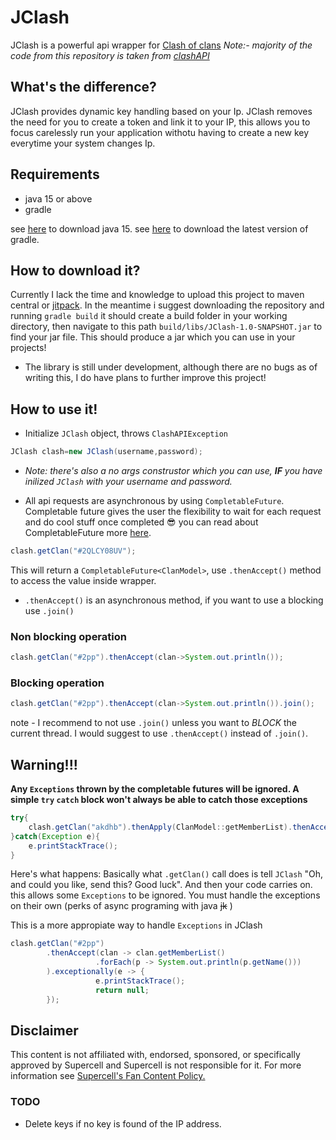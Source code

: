# JClash

JClash is a powerful api wrapper for [Clash of clans](https://supercell.com/en/games/clashofclans/)
*Note:- majority of the code from this repository is taken from [clashAPI](https://github.com/Lycoon/clash-api)*

## What's the difference?

JClash provides dynamic key handling based on your Ip. JClash removes the need for you to create a token and link it to
your IP, this allows you to focus carelessly run your application withotu having to create a new key everytime your
system changes Ip.

## Requirements

- java 15 or above
- gradle

see [here](https://www.oracle.com/java/technologies/javase/jdk15-archive-downloads.html) to download java 15.
see [here](https://gradle.org/install/) to download the latest version of gradle.

## How to download it?

Currently I lack the time and knowledge to upload this project to maven central or [jitpack](https://jitpack.io/). In
the meantime i suggest downloading the repository and running `gradle build` it should create a build folder in your
working directory, then navigate to this path
`build/libs/JClash-1.0-SNAPSHOT.jar` to find your jar file. This should produce a jar which you can use in your
projects!

- The library is still under development, although there are no bugs as of writing this, I do have plans to further
  improve this project!

## How to use it!

- Initialize `JClash` object, throws `ClashAPIException`

```java
JClash clash=new JClash(username,password);
```

- *Note: there's also a no args construstor which you can use, **IF** you have inilized `JClash` with your username and
  password.*

- All api requests are asynchronous by using `CompletableFuture`. Completable future gives the user the flexibility to
  wait for each request and do cool stuff once completed 😎 you can read about CompletableFuture
  more [here](https://www.baeldung.com/java-completablefuture).

```java
clash.getClan("#2QLCY08UV");
```

This will return a `CompletableFuture<ClanModel>`, use `.thenAccept()` method to access the value inside wrapper.

- `.thenAccept()` is an asynchronous method, if you want to use a blocking use `.join()`

### Non blocking operation

```java
clash.getClan("#2pp").thenAccept(clan->System.out.println());
```

### Blocking operation

```java
clash.getClan("#2pp").thenAccept(clan->System.out.println()).join();
```

note - I recommend to not use `.join()` unless you want to _BLOCK_ the current thread. I would suggest to
use `.thenAccept()` instead of `.join()`.

## Warning!!!

**Any `Exceptions` thrown by the completable futures will be ignored. A simple `try` `catch` block won't always be able
to catch those exceptions**

```java
try{
    clash.getClan("akdhb").thenApply(ClanModel::getMemberList).thenAccept(s->s.forEach(System.out::println));
}catch(Exception e){
    e.printStackTrace();
}
```
Here's what happens:
Basically what `.getClan()` call does is tell `JClash` "Oh, and could you like, send this? Good luck". And then your code carries on. 
this allows some `Exceptions` to be ignored. You must handle the exceptions on their own (perks of async programing with java ~~jk~~ )

This is a more appropiate way to handle `Exceptions` in JClash
```java
clash.getClan("#2pp")
        .thenAccept(clan -> clan.getMemberList()
                   .forEach(p -> System.out.println(p.getName()))
        ).exceptionally(e -> {
                   e.printStackTrace();
                   return null;
        });
```
## Disclaimer

This content is not affiliated with, endorsed, sponsored, or specifically approved by Supercell and Supercell is not
responsible for it. For more information
see [Supercell's Fan Content Policy.](https://supercell.com/en/fan-content-policy/)

### TODO

- Delete keys if no key is found of the IP address.
